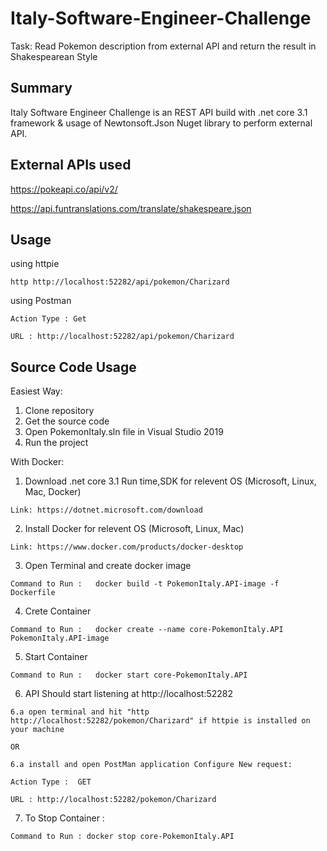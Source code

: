 # Italy-Software-Engineer-Challenge

Task: Read Pokemon description from external API and return the result in Shakespearean Style

## Summary

Italy Software Engineer Challenge is an REST API build with .net core 3.1 framework & usage of Newtonsoft.Json Nuget library to perform external API.


## External APIs used

  https://pokeapi.co/api/v2/
  
  https://api.funtranslations.com/translate/shakespeare.json
  
## Usage
  
  using httpie
  
    http http://localhost:52282/api/pokemon/Charizard 
    
  using Postman
  
    Action Type : Get
    
    URL : http://localhost:52282/api/pokemon/Charizard 
    
## Source Code Usage

  Easiest Way: 
  
  1. Clone repository 
  2. Get the source code 
  3. Open PokemonItaly.sln file in Visual Studio 2019 
  4. Run the project
  
  With Docker:
  
  1. Download .net core 3.1 Run time,SDK for relevent OS (Microsoft, Linux, Mac, Docker)
  
    Link: https://dotnet.microsoft.com/download
  
  2. Install Docker for relevent OS (Microsoft, Linux, Mac)
  
    Link: https://www.docker.com/products/docker-desktop
  
  3. Open Terminal and create docker image 
  
    Command to Run :   docker build -t PokemonItaly.API-image -f Dockerfile
  
  4. Crete Container
  
    Command to Run :   docker create --name core-PokemonItaly.API PokemonItaly.API-image
  
  5. Start Container
  
    Command to Run :   docker start core-PokemonItaly.API
    
  6. API Should start listening at http://localhost:52282
  
    6.a open terminal and hit "http http://localhost:52282/pokemon/Charizard" if httpie is installed on your machine
    
    OR 
    
    6.a install and open PostMan application Configure New request:
    
    Action Type :  GET
    
    URL : http://localhost:52282/pokemon/Charizard 
  
  7. To Stop Container : 
  
    Command to Run : docker stop core-PokemonItaly.API
